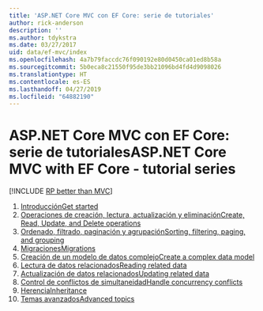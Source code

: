 ```yaml
---
title: 'ASP.NET Core MVC con EF Core: serie de tutoriales'
author: rick-anderson
description: ''
ms.author: tdykstra
ms.date: 03/27/2017
uid: data/ef-mvc/index
ms.openlocfilehash: 4a7b79faccdc76f090192e80d0450ca01ed8b58a
ms.sourcegitcommit: 5b0eca8c21550f95de3bb21096bd4fd4d9098026
ms.translationtype: HT
ms.contentlocale: es-ES
ms.lasthandoff: 04/27/2019
ms.locfileid: "64882190"
---
```

# <a name="aspnet-core-mvc-with-ef-core---tutorial-series"></a><span data-ttu-id="1c159-102">ASP.NET Core MVC con EF Core: serie de tutoriales</span><span class="sxs-lookup"><span data-stu-id="1c159-102">ASP.NET Core MVC with EF Core - tutorial series</span></span>

[!INCLUDE [RP better than MVC](../../includes/RP-EF/rp-over-mvc.md)]

1. [<span data-ttu-id="1c159-103">Introducción</span><span class="sxs-lookup"><span data-stu-id="1c159-103">Get started</span></span>](xref:data/ef-mvc/intro)
1. [<span data-ttu-id="1c159-104">Operaciones de creación, lectura, actualización y eliminación</span><span class="sxs-lookup"><span data-stu-id="1c159-104">Create, Read, Update, and Delete operations</span></span>](xref:data/ef-mvc/crud)
1. [<span data-ttu-id="1c159-105">Ordenado, filtrado, paginación y agrupación</span><span class="sxs-lookup"><span data-stu-id="1c159-105">Sorting, filtering, paging, and grouping</span></span>](xref:data/ef-mvc/sort-filter-page)
1. [<span data-ttu-id="1c159-106">Migraciones</span><span class="sxs-lookup"><span data-stu-id="1c159-106">Migrations</span></span>](xref:data/ef-mvc/migrations)
1. [<span data-ttu-id="1c159-107">Creación de un modelo de datos complejo</span><span class="sxs-lookup"><span data-stu-id="1c159-107">Create a complex data model</span></span>](xref:data/ef-mvc/complex-data-model)
1. [<span data-ttu-id="1c159-108">Lectura de datos relacionados</span><span class="sxs-lookup"><span data-stu-id="1c159-108">Reading related data</span></span>](xref:data/ef-mvc/read-related-data)
1. [<span data-ttu-id="1c159-109">Actualización de datos relacionados</span><span class="sxs-lookup"><span data-stu-id="1c159-109">Updating related data</span></span>](xref:data/ef-mvc/update-related-data)
1. [<span data-ttu-id="1c159-110">Control de conflictos de simultaneidad</span><span class="sxs-lookup"><span data-stu-id="1c159-110">Handle concurrency conflicts</span></span>](xref:data/ef-mvc/concurrency)
1. [<span data-ttu-id="1c159-111">Herencia</span><span class="sxs-lookup"><span data-stu-id="1c159-111">Inheritance</span></span>](xref:data/ef-mvc/inheritance)
1. [<span data-ttu-id="1c159-112">Temas avanzados</span><span class="sxs-lookup"><span data-stu-id="1c159-112">Advanced topics</span></span>](xref:data/ef-mvc/advanced)

